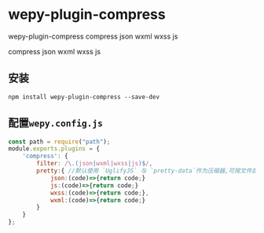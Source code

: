 # wepy-plugin-compress
wepy-plugin-compress compress json wxml wxss js

compress json wxml wxss js

## 安装

```
npm install wepy-plugin-compress --save-dev
```

## 配置`wepy.config.js`

```js
const path = require("path");
module.exports.plugins = {
    'compress': {
        filter: /\.(json|wxml|wxss|js)$/,
        pretty:{ //默认使用 `UglifyJS` 与 `pretty-data`作为压缩器,可按文件后缀自定义解析器
            json:(code)=>{return code;}
            js:(code)=>{return code;}
            wxss:(code)=>{return code;},
            wxml:(code)=>{return code;}
        }
    }
};
```